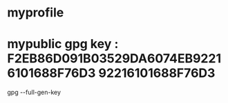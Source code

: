# myprofile
# mypublic gpg key : F2EB86D091B03529DA6074EB92216101688F76D3 92216101688F76D3

gpg --full-gen-key

